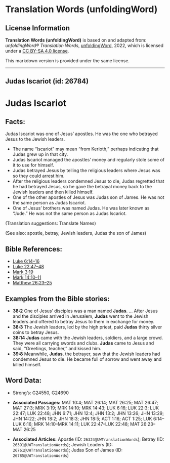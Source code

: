 # Translation Words (unfoldingWord)

## License Information

**Translation Words (unfoldingWord)** is based on and adapted from: _unfoldingWord® Translation Words_, [unfoldingWord](https://unfoldingword.org/utw), 2022, which is licensed under a [CC BY-SA 4.0 license](https://creativecommons.org/licenses/by-sa/4.0/legalcode.en).

This markdown version is provided under the same license.



--------------------------------

## Judas Iscariot (id: 26784)

Judas Iscariot
==============

Facts:
------

Judas Iscariot was one of Jesus’ apostles. He was the one who betrayed Jesus to the Jewish leaders.

* The name “Iscariot” may mean “from Kerioth,” perhaps indicating that Judas grew up in that city.
* Judas Iscariot managed the apostles’ money and regularly stole some of it to use for himself.
* Judas betrayed Jesus by telling the religious leaders where Jesus was so they could arrest him.
* After the religious leaders condemned Jesus to die, Judas regretted that he had betrayed Jesus, so he gave the betrayal money back to the Jewish leaders and then killed himself.
* One of the other apostles of Jesus was Judas son of James. He was not the same person as Judas Iscariot.
* One of Jesus’ brothers was named Judas. He was later known as “Jude.” He was not the same person as Judas Iscariot.

(Translation suggestions: Translate Names)

(See also: apostle, betray, Jewish leaders, Judas the son of James)

Bible References:
-----------------

* [Luke 6:14–16](https://ref.ly/Luke6:14-Luke6:16)
* [Luke 22:47–48](https://ref.ly/Luke22:47-Luke22:48)
* [Mark 3:19](https://ref.ly/Mark3:19)
* [Mark 14:10–11](https://ref.ly/Mark14:10-Mark14:11)
* [Matthew 26:23–25](https://ref.ly/Matt26:23-Matt26:25)

Examples from the Bible stories:
--------------------------------

* **38:2** One of Jesus’ disciples was a man named **Judas**. … After Jesus and the disciples arrived in Jerusalem, **Judas** went to the Jewish leaders and offered to betray Jesus to them in exchange for money.
* **38:3** The Jewish leaders, led by the high priest, paid **Judas** thirty silver coins to betray Jesus.
* **38:14** **Judas** came with the Jewish leaders, soldiers, and a large crowd. They were all carrying swords and clubs. **Judas** came to Jesus and said, “Greetings, teacher,” and kissed him.
* **39:8** Meanwhile, **Judas**, the betrayer, saw that the Jewish leaders had condemned Jesus to die. He became full of sorrow and went away and killed himself.

Word Data:
----------

* Strong’s: G24550, G24690

* **Associated Passages:** MAT 10:4; MAT 26:14; MAT 26:25; MAT 26:47; MAT 27:3; MRK 3:19; MRK 14:10; MRK 14:43; LUK 6:16; LUK 22:3; LUK 22:47; LUK 22:48; JHN 6:71; JHN 12:4; JHN 13:2; JHN 13:26; JHN 13:29; JHN 14:22; JHN 18:2; JHN 18:3; JHN 18:5; ACT 1:16; ACT 1:25; LUK 6:14–LUK 6:16; MRK 14:10–MRK 14:11; LUK 22:47–LUK 22:48; MAT 26:23–MAT 26:25
* **Associated Articles:** Apostle (ID: `26324@UWTranslationWords`); Betray (ID: `26391@UWTranslationWords`); Jewish Leaders (ID: `26761@UWTranslationWords`); Judas Son of James (ID: `26785@UWTranslationWords`)

